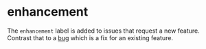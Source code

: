 # enhancement

The `enhancement` label is added to issues that request a new feature.
Contrast that to a [bug](./bug.md) which is a fix for an existing feature.
